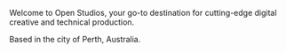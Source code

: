 Welcome to Open Studios, your go-to destination for cutting-edge digital creative and technical production.

Based in the city of Perth, Australia.
